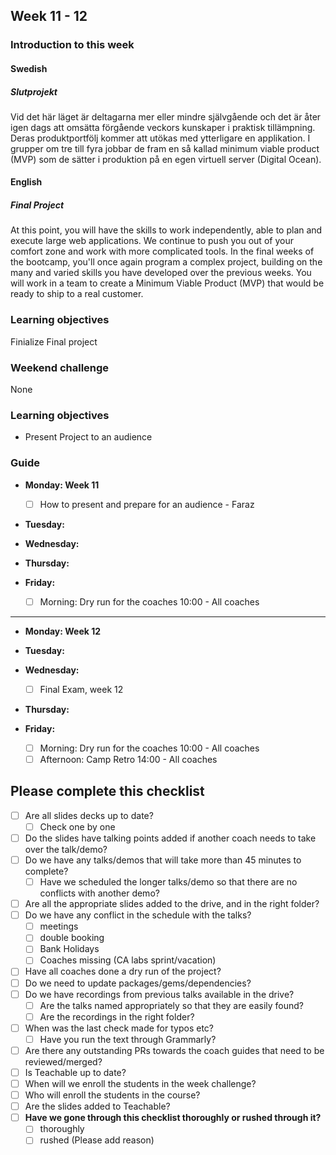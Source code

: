 ## Week 11 - 12
### Introduction to this week

#### Swedish
##### Slutprojekt
Vid det här läget är deltagarna mer eller mindre självgående och det är åter igen dags att omsätta förgående veckors kunskaper i praktisk tillämpning.
Deras produktportfölj kommer att utökas med ytterligare en applikation.
I grupper om tre till fyra jobbar de fram en så kallad minimum viable product (MVP) som de sätter i produktion på en egen virtuell server (Digital Ocean).

#### English
##### Final Project

At this point, you will have the skills to work independently, able to plan and execute large web applications. We continue to push you out of your comfort zone and work with more complicated tools. In the final weeks of the bootcamp, you'll once again program a complex project, building on the many and varied skills you have developed over the previous weeks. You will work in a team to create a Minimum Viable Product (MVP) that would be ready to ship to a real customer.

### Learning objectives
Finialize Final project
### Weekend challenge
None
### Learning objectives
- Present Project to an audience 

### Guide

- **Monday: Week 11**
  - [ ] How to present and prepare for an audience - Faraz


- **Tuesday:**


- **Wednesday:**
  

- **Thursday:**


- **Friday:**
  - [ ] Morning: Dry run for the coaches 10:00 - All coaches

---------

- **Monday: Week 12**
 

- **Tuesday:**


- **Wednesday:**
  - [ ] Final Exam, week 12


- **Thursday:**
 


- **Friday:**
  - [ ] Morning: Dry run for the coaches 10:00 - All coaches
  - [ ] Afternoon: Camp Retro 14:00 - All coaches

## Please complete this checklist
 - [ ] Are all slides decks up to date?
   - [ ] Check one by one
 - [ ] Do the slides have talking points added if another coach needs to take over the talk/demo?
 - [ ] Do we have any talks/demos that will take more than 45 minutes to complete?
	 - [ ] Have we scheduled the longer talks/demo so that there are no conflicts with another demo?
 - [ ] Are all the appropriate slides added to the drive, and in the right folder?
 - [ ] Do we have any conflict in the schedule with the talks?
	 - [ ]  meetings
	 - [ ] double booking
	 - [ ] Bank Holidays
   - [ ] Coaches missing (CA labs sprint/vacation)
- [ ] Have all coaches done a dry run of the project?
- [ ] Do we need to update packages/gems/dependencies?
- [ ] Do we have recordings from previous talks available in the drive?
	- [ ] Are the talks named appropriately so that they are easily found? 
	- [ ] Are the recordings in the right folder?
- [ ] When was the last check made for typos etc?
	- [ ] Have you run the text through Grammarly?
- [ ] Are there any outstanding PRs towards the coach guides that need to be reviewed/merged?
- [ ] Is Teachable up to date?
- [ ] When will we enroll the students in the week challenge?
- [ ] Who will enroll the students in the course?
- [ ] Are the slides added to Teachable?
- [ ] **Have we gone through this checklist thoroughly or rushed through it?**
    - [ ] thoroughly
    - [ ] rushed (Please add reason)
